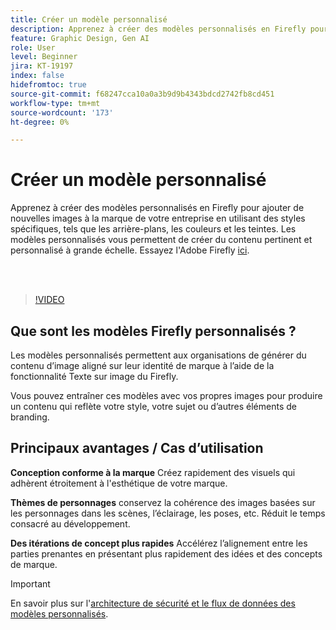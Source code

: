 ```yaml
---
title: Créer un modèle personnalisé
description: Apprenez à créer des modèles personnalisés en Firefly pour ajouter de nouvelles images à la marque de votre entreprise
feature: Graphic Design, Gen AI
role: User
level: Beginner
jira: KT-19197
index: false
hidefromtoc: true
source-git-commit: f68247cca10a0a3b9d9b4343bdcd2742fb8cd451
workflow-type: tm+mt
source-wordcount: '173'
ht-degree: 0%

---
```


# Créer un modèle personnalisé

Apprenez à créer des modèles personnalisés en Firefly pour ajouter de nouvelles images à la marque de votre entreprise en utilisant des styles spécifiques, tels que les arrière-plans, les couleurs et les teintes. Les modèles personnalisés vous permettent de créer du contenu pertinent et personnalisé à grande échelle. Essayez l&#39;Adobe Firefly [ici](https://firefly.adobe.com/).

<br> 

>[!VIDEO](https://video.tv.adobe.com/v/3474931?quality=12&learn=on&hidetitle=true)

## Que sont les modèles Firefly personnalisés ?

Les modèles personnalisés permettent aux organisations de générer du contenu d’image aligné sur leur identité de marque à l’aide de la fonctionnalité Texte sur image du Firefly.

Vous pouvez entraîner ces modèles avec vos propres images pour produire un contenu qui reflète votre style, votre sujet ou d’autres éléments de branding.

## Principaux avantages / Cas d’utilisation

**Conception conforme à la marque** Créez rapidement des visuels qui adhèrent étroitement à l&#39;esthétique de votre marque.

**Thèmes de personnages** conservez la cohérence des images basées sur les personnages dans les scènes, l’éclairage, les poses, etc. Réduit le temps consacré au développement.

**Des itérations de concept plus rapides** Accélérez l’alignement entre les parties prenantes en présentant plus rapidement des idées et des concepts de marque.

>[!IMPORTANT]
>
>En savoir plus sur l&#39;[architecture de sécurité et le flux de données des modèles personnalisés](https://www.adobe.com/content/dam/cc/en/trust-center/ungated/whitepapers/creative-cloud/adobe-firefly-custom-models-security-fact-sheet.pdf).
